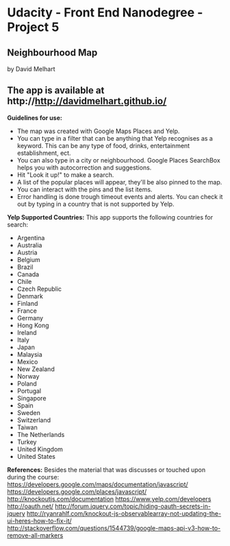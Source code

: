 Udacity - Front End Nanodegree - Project 5
==============

Neighbourhood Map
--------------
by David Melhart

The app is available at http://http://davidmelhart.github.io/
--------------

**Guidelines for use:**
- The map was created with Google Maps Places and Yelp.
- You can type in a filter that can be anything that Yelp recognises as a keyword. This can be any type of food, drinks, entertainment establishment, ect.
- You can also type in a city or neighbourhood. Google Places SearchBox helps you with autocorrection and suggestions.
- Hit "Look it up!" to make a search.
- A list of the popular places will appear, they'll be also pinned to the map.
- You can interact with the pins and the list items.
- Error handling is done trough timeout events and alerts. You can check it out by typing in a country that is not supported by Yelp.

**Yelp Supported Countries:**
This app supports the following countries for search:
- Argentina
- Australia
- Austria
- Belgium
- Brazil
- Canada
- Chile
- Czech Republic
- Denmark
- Finland
- France
- Germany
- Hong Kong
- Ireland
- Italy
- Japan
- Malaysia
- Mexico
- New Zealand
- Norway
- Poland
- Portugal
- Singapore
- Spain
- Sweden
- Switzerland
- Taiwan
- The Netherlands
- Turkey
- United Kingdom
- United States

**References:**
Besides the material that was discusses or touched upon during the course:
https://developers.google.com/maps/documentation/javascript/
https://developers.google.com/places/javascript/
http://knockoutjs.com/documentation
https://www.yelp.com/developers
http://oauth.net/
http://forum.jquery.com/topic/hiding-oauth-secrets-in-jquery
http://ryanrahlf.com/knockout-js-observablearray-not-updating-the-ui-heres-how-to-fix-it/
http://stackoverflow.com/questions/1544739/google-maps-api-v3-how-to-remove-all-markers
